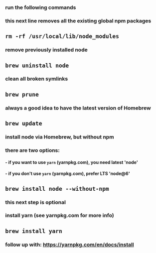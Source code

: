 

### run the following commands

### this next line removes all the existing global npm packages
## `rm -rf /usr/local/lib/node_modules`

### remove previously installed node
## `brew uninstall node`

### clean all broken symlinks
## `brew prune`

### always a good idea to have the latest version of Homebrew
## `brew update`

### install node via Homebrew, but without npm
### there are two options:
#### - if you want to use `yarn` (yarnpkg.com), you need latest 'node'
#### - if you don't use `yarn` (yarnpkg.com), prefer LTS 'node@6'

## `brew install node --without-npm`

### this next step is optional
### install yarn (see yarnpkg.com for more info)

## `brew install yarn`

### follow up with: https://yarnpkg.com/en/docs/install
